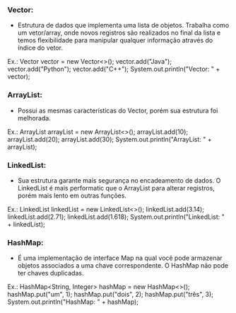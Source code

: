 ### Vector:
  - Estrutura de dados que implementa uma lista de objetos. Trabalha como um vetor/array, onde novos registros são realizados no final da lista e temos flexibilidade para manipular qualquer informação através do índice do vetor.

  Ex.:
  Vector<String> vector = new Vector<>();
        vector.add("Java");
        vector.add("Python");
        vector.add("C++");
        System.out.println("Vector: " + vector);

### ArrayList:
  - Possui as mesmas características do Vector, porém sua estrutura foi melhorada.

  Ex.:
  ArrayList<Integer> arrayList = new ArrayList<>();
        arrayList.add(10);
        arrayList.add(20);
        arrayList.add(30);
        System.out.println("ArrayList: " + arrayList);

### LinkedList:
  - Sua estrutura garante mais segurança no encadeamento de dados. O LinkedList é mais performatic que o ArrayList para alterar registros, porém mais lento em outras funções.

  Ex.:
  LinkedList<Double> linkedList = new LinkedList<>();
        linkedList.add(3.14);
        linkedList.add(2.71);
        linkedList.add(1.618);
        System.out.println("LinkedList: " + linkedList);

### HashMap:
  - É uma implementação de interface Map na qual você pode armazenar objetos associados a uma chave correspondente. O HashMap não pode ter chaves duplicadas.

  Ex.:
  HashMap<String, Integer> hashMap = new HashMap<>();
        hashMap.put("um", 1);
        hashMap.put("dois", 2);
        hashMap.put("três", 3);
        System.out.println("HashMap: " + hashMap);